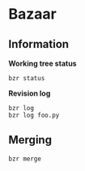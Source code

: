 # Bazaar #

## Information ##

**Working tree status**

	bzr status
**Revision log** 

	bzr log
	bzr log foo.py
	
## Merging ##

	bzr merge



